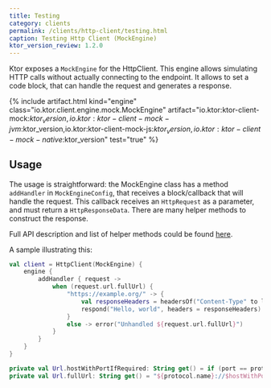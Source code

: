 ```yaml
---
title: Testing
category: clients
permalink: /clients/http-client/testing.html
caption: Testing Http Client (MockEngine)
ktor_version_review: 1.2.0
---
```


Ktor exposes a `MockEngine` for the HttpClient. This engine allows simulating HTTP calls without actually connecting to the endpoint. It allows to set a code block, that can handle the request and generates a response.

{% include artifact.html kind="engine" class="io.ktor.client.engine.mock.MockEngine" artifact="io.ktor:ktor-client-mock:$ktor_version,io.ktor:ktor-client-mock-jvm:$ktor_version,io.ktor:ktor-client-mock-js:$ktor_version,io.ktor:ktor-client-mock-native:$ktor_version" test="true" %}

## Usage

The usage is straightforward: the MockEngine class has a method `addHandler` in `MockEngineConfig`, that receives a block/callback that will handle the request. This callback receives an `HttpRequest` as a parameter, and must return a `HttpResponseData`. There are many helper methods to construct the response.

Full API description and list of helper methods could be found [here](https://api.ktor.io/{{site.ktor_version}}/io.ktor.client.engine.mock/).

A sample illustrating this:

```kotlin
val client = HttpClient(MockEngine) {
    engine {
        addHandler { request ->
            when (request.url.fullUrl) {
                "https://example.org/" -> {
                    val responseHeaders = headersOf("Content-Type" to listOf(ContentType.Text.Plain.toString()))
                    respond("Hello, world", headers = responseHeaders)
                }
                else -> error("Unhandled ${request.url.fullUrl}")
            }
        }
    }
}

private val Url.hostWithPortIfRequired: String get() = if (port == protocol.defaultPort) host else hostWithPort
private val Url.fullUrl: String get() = "${protocol.name}://$hostWithPortIfRequired$fullPath"
```
